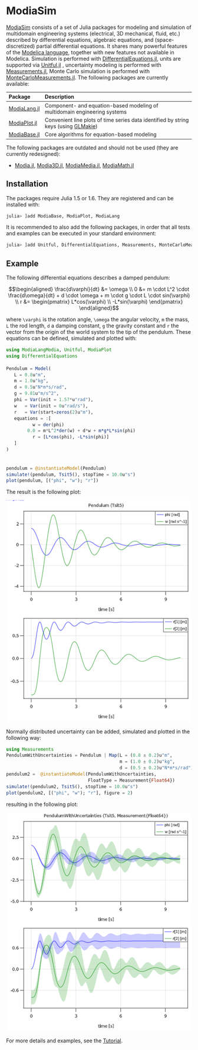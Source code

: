# ModiaSim

[ModiaSim](https://github.com/ModiaSim) consists of a set of Julia packages for modeling and simulation of multidomain engineering systems (electrical, 3D mechanical, fluid, etc.) described by differential equations, algebraic equations, and (space-discretized) partial differential equations. It shares many powerful features of the
[Modelica language](https://www.modelica.org/modelicalanguage), together with new features not available in Modelica. Simulation is performed with [DifferentialEquations.jl](https://github.com/SciML/DifferentialEquations.jl), units are supported via [Unitful.jl](https://github.com/PainterQubits/Unitful.jl) , uncertainty modeling is performed with [Measurements.jl](https://github.com/JuliaPhysics/Measurements.jl), Monte Carlo simulation is performed with [MonteCarloMeasurements.jl](https://github.com/baggepinnen/MonteCarloMeasurements.jl). The following packages are currently available:

| Package                                                  | Description |
|:---------------------------------------------------------|:----------- |
| [ModiaLang.jl](https://github.com/ModiaSim/ModiaLang.jl) | Component- and equation-based modeling of multidomain engineering systems           |
| [ModiaPlot.jl](https://github.com/ModiaSim/ModiaPlot.jl) | Convenient line plots of time series data identified by string keys (using [GLMakie](https://github.com/JuliaPlots/GLMakie.jl)) |
| [ModiaBase.jl](https://github.com/ModiaSim/ModiaBase.jl) | Core algorithms for equation-based modeling                                         |

The following packages are outdated and should not be used (they are currently redesigned):

- [Modia.jl](https://github.com/ModiaSim/Modia.jl),
  [Modia3D.jl](https://github.com/ModiaSim/Modia3D.jl),
  [ModiaMedia.jl](https://github.com/ModiaSim/ModiaMedia.jl),
  [ModiaMath.jl](https://github.com/ModiaSim/ModiaMath.jl)


## Installation

The packages require Julia 1.5 or 1.6. They are registered and can be installed with:

```julia
julia> ]add ModiaBase, ModiaPlot, ModiaLang
```


It is recommended to also add the following packages, in order that all tests and examples can be executed in your standard environment:

```julia
julia> ]add Unitful, DifferentialEquations, Measurements, MonteCarloMeasurements, Distributions
```

## Example

The following differential equations describes a damped pendulum:

```math
\begin{aligned}
 \frac{d\varphi}{dt} &= \omega \\
                   0 &= m \cdot L^2 \cdot \frac{d\omega}{dt} + d \cdot \omega + m \cdot g \cdot L \cdot sin(\varphi) \\
                   r &= \begin{pmatrix}
                           L*cos(\varphi) \\
                          -L*sin(\varphi)
                        \end{pmatrix}
\end{aligned}
```

where ``\varphi`` is the rotation angle, ``\omega`` the angular velocity,
``m`` the mass, ``L`` the rod length, ``d`` a damping constant,
``g`` the gravity constant and ``r`` the vector from the origin of the world system
to the tip of the pendulum. These equations can be defined, simulated and plotted with:

```julia
using ModiaLangModia, Unitful, ModiaPlot
using DifferentialEquations

Pendulum = Model(
   L = 0.8u"m",
   m = 1.0u"kg",
   d = 0.5u"N*m*s/rad",
   g = 9.81u"m/s^2",
   phi = Var(init = 1.57*u"rad"),
   w   = Var(init = 0u"rad/s"),
   r   = Var(start=zeros(2)u"m"),
   equations = :[
          w = der(phi)
        0.0 = m*L^2*der(w) + d*w + m*g*L*sin(phi)
          r = [L*cos(phi), -L*sin(phi)]
   ]
)


pendulum = @instantiateModel(Pendulum)
simulate!(pendulum, Tsit5(), stopTime = 10.0u"s")
plot(pendulum, [("phi", "w"); "r"])
```

The result is the following plot:

![Pendulum-Figure](../resources/images/PendulumFigures.png)

Normally distributed uncertainty can be added, simulated and plotted
in the following way:

```julia
using Measurements
PendulumWithUncertainties = Pendulum | Map(L = (0.8 ± 0.2)u"m",
                                           m = (1.0 ± 0.2)u"kg",
                                           d = (0.5 ± 0.2)u"N*m*s/rad")
pendulum2 =  @instantiateModel(PendulumWithUncertainties,
                               FloatType = Measurement{Float64})
simulate!(pendulum2, Tsit5(), stopTime = 10.0u"s")
plot(pendulum2, [("phi", "w"); "r"], figure = 2)
```

resulting in the following plot:

![PendulumWithUncertainty](../resources/images/PendulumWithUncertainties.png)

For more details and examples, see the [Tutorial](https://modiasim.github.io/ModiaLang.jl/stable/Tutorial.html).